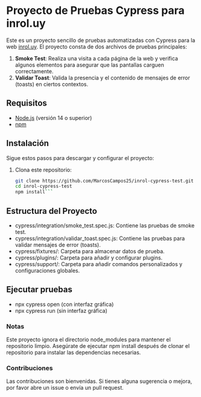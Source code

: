 # Proyecto de Pruebas Cypress para inrol.uy

Este es un proyecto sencillo de pruebas automatizadas con Cypress para la web [inrol.uy](https://inrol.uy). El proyecto consta de dos archivos de pruebas principales:

1. **Smoke Test**: Realiza una visita a cada página de la web y verifica algunos elementos para asegurar que las pantallas carguen correctamente.
2. **Validar Toast**: Valida la presencia y el contenido de mensajes de error (toasts) en ciertos contextos.

## Requisitos

- [Node.js](https://nodejs.org/) (versión 14 o superior)
- [npm](https://www.npmjs.com/)

## Instalación

Sigue estos pasos para descargar y configurar el proyecto:

1. Clona este repositorio:

   ```bash
   git clone https://github.com/MarcosCampos25/inrol-cypress-test.git
   cd inrol-cypress-test
   npm install```

## Estructura del Proyecto
- cypress/integration/smoke_test.spec.js: Contiene las pruebas de smoke test.
- cypress/integration/validar_toast.spec.js: Contiene las pruebas para validar mensajes de error (toasts).
- cypress/fixtures/: Carpeta para almacenar datos de prueba.
- cypress/plugins/: Carpeta para añadir y configurar plugins.
- cypress/support/: Carpeta para añadir comandos personalizados y configuraciones globales.


## Ejecutar pruebas

- npx cypress open (con interfaz gráfica)
- npx cypress run (sin interfaz gráfica)

### Notas
Este proyecto ignora el directorio node_modules para mantener el repositorio limpio. Asegúrate de ejecutar npm install después de clonar el repositorio para instalar las dependencias necesarias.

### Contribuciones
Las contribuciones son bienvenidas. Si tienes alguna sugerencia o mejora, por favor abre un issue o envía un pull request.
